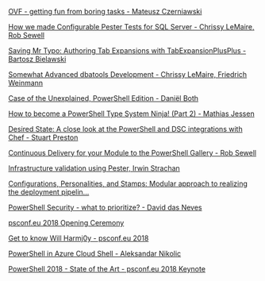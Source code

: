 ﻿[OVF - getting fun from boring tasks - Mateusz Czerniawski](OVF%20-%20getting%20fun%20from%20boring%20tasks%20-%20Mateusz%20Czerniawski.md)


[How we made Configurable Pester Tests for SQL Server - Chrissy LeMaire, Rob Sewell](How%20we%20made%20Configurable%20Pester%20Tests%20for%20SQL%20Server%20-%20Chrissy%20LeMaire%20Rob%20Sewell.md)


[Saving Mr Typo: Authoring Tab Expansions with TabExpansionPlusPlus - Bartosz Bielawski](Saving%20Mr%20Typo%20Authoring%20Tab%20Expansions%20with%20TabExpansionPlusPlus%20-%20Bartosz%20Bielawski.md)


[Somewhat Advanced dbatools Development - Chrissy LeMaire, Friedrich Weinmann](Somewhat%20Advanced%20dbatools%20Development%20-%20Chrissy%20LeMaire%20Friedrich%20Weinmann.md)


[Case of the Unexplained, PowerShell Edition - Daniël Both](Case%20of%20the%20Unexplained%20PowerShell%20Edition%20-%20Daniël%20Both.md)


[How to become a PowerShell Type System Ninja! (Part 2) - Mathias Jessen](How%20to%20become%20a%20PowerShell%20Type%20System%20Ninja!%20(Part%202)%20-%20Mathias%20Jessen.md)


[Desired State: A close look at the PowerShell and DSC integrations with Chef - Stuart Preston](Desired%20State%20A%20close%20look%20at%20the%20PowerShell%20and%20DSC%20integrations%20with%20Chef%20-%20Stuart%20Preston.md)


[Continuous Delivery for your Module to the PowerShell Gallery - Rob Sewell](Continuous%20Delivery%20for%20your%20Module%20to%20the%20PowerShell%20Gallery%20-%20Rob%20Sewell.md)


[Infrastructure validation using Pester, Irwin Strachan](Infrastructure%20validation%20using%20Pester%20Irwin%20Strachan.md)


[Configurations, Personalities, and Stamps: Modular approach to realizing the deployment pipelin...](Configurations%20Personalities%20and%20Stamps%20Modular%20approach%20to%20realizing%20the%20deployment%20pipelin....md)


[PowerShell Security - what to prioritize? - David das Neves](PowerShell%20Security%20-%20what%20to%20prioritize%20-%20David%20das%20Neves.md)


[psconf.eu 2018 Opening Ceremony](psconf.eu%202018%20Opening%20Ceremony.md)


[Get to know Will Harmj0y - psconf.eu 2018](Get%20to%20know%20Will%20Harmj0y%20-%20psconf.eu%202018.md)


[PowerShell in Azure Cloud Shell - Aleksandar Nikolic](PowerShell%20in%20Azure%20Cloud%20Shell%20-%20Aleksandar%20Nikolic.md)


[PowerShell 2018 - State of the Art - psconf.eu 2018 Keynote](PowerShell%202018%20-%20State%20of%20the%20Art%20-%20psconf.eu%202018%20Keynote.md)


